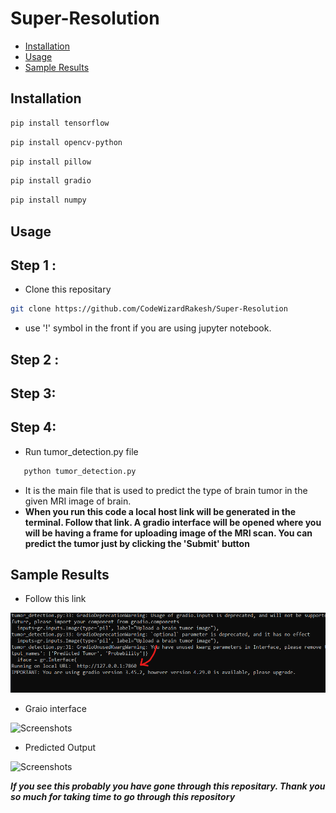 # Super-Resolution
   - [Installation](https://github.com/CodeWizardRakesh/Brain-Tumor-Detection/blob/main/README.md#installation)
   - [Usage](https://github.com/CodeWizardRakesh/Brain-Tumor-Detection/blob/main/README.md#dataset)
   - [Sample Results](https://github.com/CodeWizardRakesh/Brain-Tumor-Detection/blob/main/README.md#sample-results)
## Installation
   ``` bash
   pip install tensorflow
   ```
   ``` bash
   pip install opencv-python
   ```
   ``` bash
   pip install pillow
   ```
   ``` bash
   pip install gradio
   ```
   ``` bash
   pip install numpy
   ```
## Usage
## Step 1 :
 - Clone this repositary
 ```bash
git clone https://github.com/CodeWizardRakesh/Super-Resolution
 ```
 - use '!' symbol in the front if you are using jupyter notebook.
## Step 2 :
## Step 3:
## Step 4:
   - Run tumor_detection.py file
   ```bash
      python tumor_detection.py
   ```
   - It is the main file that is used to predict the type of brain tumor in the given MRI image of brain.
   - **When you run this code a local host link will be generated in the terminal. Follow that link. A gradio interface will be opened where you will be having a frame for uploading image of the MRI scan. You can predict the tumor just by clicking the 'Submit' button** 
         
## Sample Results
- Follow this link
  
![Screenshots](Images/run.png)
- Graio interface
  
![Screenshots](Images/gradio.png)
- Predicted Output
  
![Screenshots](Images/gradio2.png)


***If you see this probably you have gone through this repositary. Thank you so much for taking time to go through this repository***
